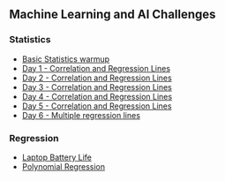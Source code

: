 ## Machine Learning and AI Challenges

### Statistics 
* [Basic Statistics warmup](https://github.com/mlfa03/Hackerrank_Challenges/tree/main/ML_and_AI)
* [Day 1 - Correlation and Regression Lines](https://github.com/mlfa03/Hackerrank_Challenges/blob/main/ML_and_AI/day1_corr_reg_lines.py)
* [Day 2 - Correlation and Regression Lines]()
* [Day 3 - Correlation and Regression Lines]()
* [Day 4 - Correlation and Regression Lines]()
* [Day 5 - Correlation and Regression Lines](https://iaexpert.academy/topic/projeto-5-classificacao-de-texto-e-analise-de-sentimentos/)
* [Day 6 - Multiple regression lines](https://github.com/mlfa03/Hackerrank_Challenges/blob/main/ML_and_AI/day6_mult_reg_lines.py)


### Regression
* [Laptop Battery Life](https://github.com/mlfa03/Hackerrank_Challenges/blob/main/ML_and_AI/laptop_battery_life.py)
* [Polynomial Regression](https://github.com/mlfa03/Hackerrank_Challenges/tree/main/ML_and_AI)
